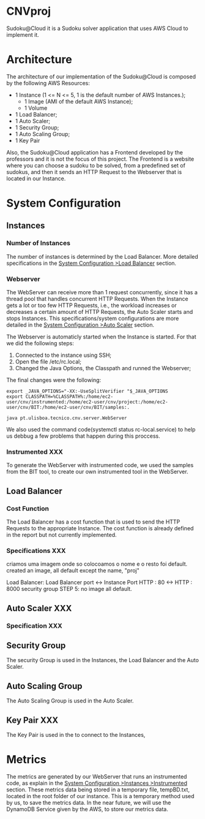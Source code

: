 # CNVproj

Sudoku@Cloud it is a Sudoku solver application that uses AWS Cloud to implement it.


# Architecture

The architecture of our implementation of the Sudoku@Cloud is composed by the following AWS Resources:
* 1 Instance (1 <= N <= 5, 1 is the default number of AWS Instances.);
  * 1 Image (AMI of the default AWS Instance);
  * 1 Volume
* 1 Load Balancer;
* 1 Auto Scaler;
* 1 Security Group;
* 1 Auto Scaling Group;
* 1 Key Pair


Also, the Sudoku@Cloud application has a Frontend developed by the professors and it is not the focus of this project.
The Frontend is a website where you can choose a sudoku to be solved, from a predefined set of sudokus, and then it sends an HTTP Request to the Webserver that is located in our Instance.



# System Configuration

## Instances

### Number of Instances

The number of instances is determined by the Load Balancer. More detailed specifications in the [System Configuration >Load Balancer](##Load-Balancer) section.


### Webserver

The WebServer can receive more than 1 request concurrently, since it has a thread pool that handles concurrent HTTP Requests. When the Instance gets a lot or too few HTTP Requests, i.e., the workload increases or decreases a certain amount of HTTP Requests, the Auto Scaler starts and stops Instances. This specifications/system configurations are more detailed in the [System Configuration >Auto Scaler]() section.

The Webserver is automaticly started when the Instance is started. For that we did the following steps:

1) Connected to the instance using SSH;
2) Open the file /etc/rc.local;
3) Changed the Java Options, the Classpath and runned the Webserver;

The final changes were the following:
```
export _JAVA_OPTIONS="-XX:-UseSplitVerifier "$_JAVA_OPTIONS
export CLASSPATH=%CLASSPATH%:/home/ec2-user/cnv/instrumented:/home/ec2-user/cnv/project:/home/ec2-user/cnv/BIT:/home/ec2-user/cnv/BIT/samples:.

java pt.ulisboa.tecnico.cnv.server.WebServer
```
We also used the command code(systemctl status rc-local.service) to help us debbug a few problems that happen during this proccess.


### Instrumented XXX

To generate the WebServer with instrumented code, we used the samples from the BIT tool, to create our own instrumented tool in the WebServer.



## Load Balancer

### Cost Function

The Load Balancer has a cost function that is used to send the HTTP Requests to the appropriate Instance. The cost function is already defined in the report but not currently implemented.


### Specifications XXX
criamos uma imagem onde so colocoamos o nome e o resto foi default.
created an image, all default except the name, "proj"

Load Balancer:
Load Balancer port <-> Instance Port
HTTP : 80            <-> HTTP : 8000
security group
STEP 5: no image
all default.

## Auto Scaler XXX

### Specification XXX


## Security Group

The security Group is used in the Instances, the Load Balancer and the Auto Scaler.


## Auto Scaling Group

The Auto Scaling Group is used in the Auto Scaler.


## Key Pair XXX

The Key Pair is used in the to connect to the Instances, 



# Metrics

The metrics are generated by our WebServer that runs an instrumented code, as explain in the [System Configuration >Instances >Instrumented]() section.
These metrics data being stored in a temporary file, tempBD.txt, located in the root folder of our instance. This is a temporary method
used by us, to save the metrics data. In the near future, we will use the DynamoDB Service given by the AWS, to store our metrics data.
